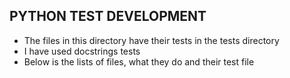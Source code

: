 ## PYTHON TEST DEVELOPMENT
* The files in this directory have their tests in the tests directory
* I have used docstrings tests
* Below is the lists of files, what they do and their test file
